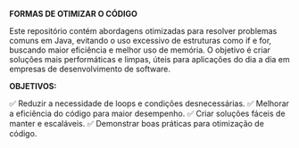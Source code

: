**FORMAS DE OTIMIZAR O CÓDIGO**

Este repositório contém abordagens otimizadas para resolver problemas comuns em Java, evitando o uso excessivo de estruturas como if e for, buscando maior eficiência e melhor uso de memória. O objetivo é criar soluções mais performáticas e limpas, úteis para aplicações do dia a dia em empresas de desenvolvimento de software.

**OBJETIVOS:**

✅ Reduzir a necessidade de loops e condições desnecessárias.
✅ Melhorar a eficiência do código para maior desempenho.
✅ Criar soluções fáceis de manter e escaláveis.
✅ Demonstrar boas práticas para otimização de código.
